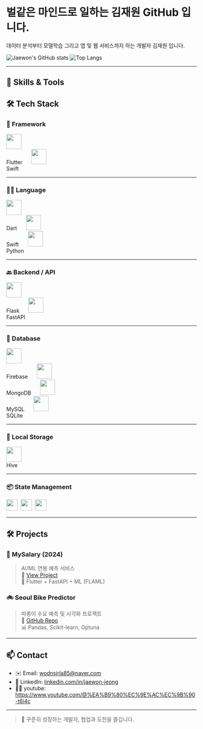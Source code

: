 # 벌같은 마인드로 일하는 김재원 GitHub 입니다.

 데이터 분석부터 모델학습 그리고 앱 및 웹 서비스까지 하는 개발자 김재원 입니다.

![Jaewon's GitHub stats](https://github-readme-stats.vercel.app/api?username=wodnjsrla85&show_icons=true&theme=shadow_green)
![Top Langs](https://github-readme-stats.vercel.app/api/top-langs/?username=wodnjsrla85&layout=compact&theme=shadow_green)

---

## 🚀 Skills & Tools

## 🛠️ Tech Stack

### 📱 Framework
<p align="left">
  <img src="https://cdn.jsdelivr.net/gh/devicons/devicon/icons/flutter/flutter-original.svg" width="40" height="40"/><br>Flutter
  &nbsp;&nbsp;&nbsp;&nbsp;
  <img src="https://developer.apple.com/assets/elements/icons/swift/swift-64x64_2x.png" width="40" height="40"/><br>Swift
</p>

---

### 🧑‍💻 Language
<p align="left">
  <img src="https://cdn.jsdelivr.net/gh/devicons/devicon/icons/dart/dart-original.svg" width="40" height="40"/><br>Dart
  &nbsp;&nbsp;&nbsp;&nbsp;
  <img src="https://cdn.jsdelivr.net/gh/devicons/devicon/icons/swift/swift-original.svg" width="40" height="40"/><br>Swift
  &nbsp;&nbsp;&nbsp;&nbsp;
  <img src="https://cdn.jsdelivr.net/gh/devicons/devicon/icons/python/python-original.svg" width="40" height="40"/><br>Python
</p>

---

### 🔙 Backend / API
<p align="left">
  <img src="https://cdn.jsdelivr.net/gh/devicons/devicon/icons/flask/flask-original.svg" width="40" height="40"/><br>Flask
  &nbsp;&nbsp;&nbsp;&nbsp;
  <img src="https://cdn.jsdelivr.net/gh/devicons/devicon/icons/fastapi/fastapi-original.svg" width="40" height="40"/><br>FastAPI
</p>

---

### 💾 Database
<p align="left">
  <img src="https://cdn.jsdelivr.net/gh/devicons/devicon/icons/firebase/firebase-plain.svg" width="40" height="40"/><br>Firebase
  &nbsp;&nbsp;&nbsp;&nbsp;
  <img src="https://cdn.jsdelivr.net/gh/devicons/devicon/icons/mongodb/mongodb-original.svg" width="40" height="40"/><br>MongoDB
  &nbsp;&nbsp;&nbsp;&nbsp;
  <img src="https://cdn.jsdelivr.net/gh/devicons/devicon/icons/mysql/mysql-original.svg" width="40" height="40"/><br>MySQL
  &nbsp;&nbsp;&nbsp;&nbsp;
  <img src="https://cdn.jsdelivr.net/gh/devicons/devicon/icons/sqlite/sqlite-original.svg" width="40" height="40"/><br>SQLite
</p>

---

### 🧩 Local Storage
<p align="left">
  <img src="https://img.icons8.com/color/48/hive-box.png" width="40" height="40"/><br>Hive
</p>

---

### 📦 State Management
<p align="left">
  <img src="https://img.shields.io/badge/Riverpod-4B3261?style=for-the-badge&logo=riverpod&logoColor=white" height="30"/>&nbsp;
  <img src="https://img.shields.io/badge/GetX-black?style=for-the-badge&logo=flutter&logoColor=white" height="30"/>&nbsp;
  <img src="https://img.shields.io/badge/Provider-02569B?style=for-the-badge&logo=flutter&logoColor=white" height="30"/>
</p>


---

## 🛠️ Projects

### 📱 MySalary (2024)
> AI/ML 연봉 예측 서비스  
🔗 [View Project](https://github.com/yourusername/mysalary)  
🔧 Flutter + FastAPI + ML (FLAML)

### 🚲 Seoul Bike Predictor
> 따릉이 수요 예측 및 시각화 프로젝트  
🔗 [GitHub Repo](https://github.com/yourusername/bike-predictor)  
📊 Pandas, Scikit-learn, Optuna

---

## 📫 Contact

- ✉️ Email: wodnsjrla85@naver.com
- 💼 LinkedIn: [linkedin.com/in/jaewon-jeong](https://linkedin.com/in/jaewon-jeong)  
- 🧑‍💻 youtube: https://www.youtube.com/@%EA%B9%80%EC%9E%AC%EC%9B%90-t6i4c

---

> 📌 꾸준히 성장하는 개발자, 협업과 도전을 즐깁니다.
